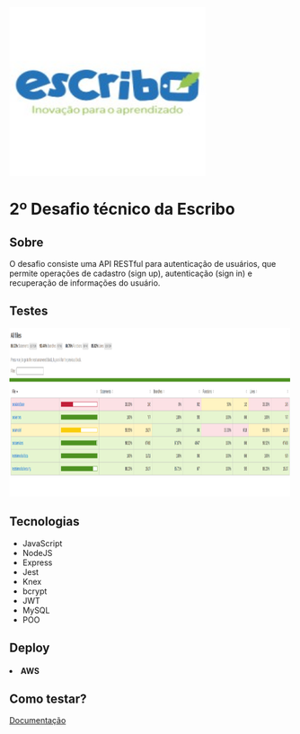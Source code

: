 <img src="https://github.com/Programmer-Gabriel-Santos/Processo-seletivo-et1-Escribo/blob/main/escribocom_logo.jpeg?raw=true" width="350" height="300" alt="Escribo Inovação para o Aprendizado">

 
# 2º Desafio técnico da Escribo


## Sobre

O desafio consiste uma API RESTful para autenticação de usuários, que permite operações de cadastro (sign up), autenticação (sign in) e recuperação de informações do usuário.

## Testes


<img src="https://github.com/Programmer-Gabriel-Santos/Processo-seletivo-et2-Escribo/blob/main/coverage.png?raw=true" width="500" height="300" alt="Resultado dos testes">



## Tecnologias

- JavaScript
- NodeJS
- Express
- Jest
- Knex
- bcrypt
- JWT
- MySQL
- POO

## Deploy

####  <li>AWS</li>

## Como testar?


 <a href="https://documenter.getpostman.com/view/21555755/2s9YeBfZQK" target="_blank">Documentação</a>

